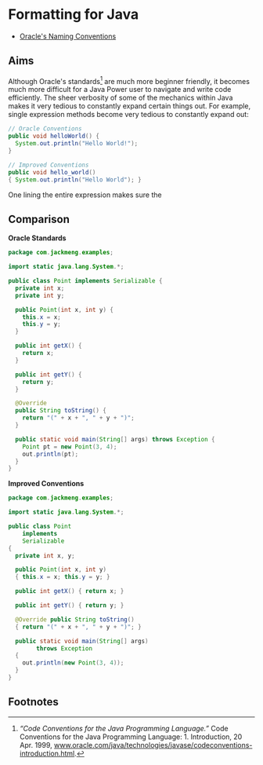 # Formatting for Java

* [Oracle's Naming Conventions](https://www.oracle.com/java/technologies/javase/codeconventions-namingconventions.html)

## Aims
Although Oracle's standards[^1] are much more beginner friendly, it becomes much more difficult for a Java Power user to navigate and write code efficiently. The sheer verbosity of some of the mechanics within Java makes it very tedious to constantly expand certain things out. For example, single expression methods become very tedious to constantly expand out:

```java
// Oracle Conventions
public void helloWorld() {
  System.out.println("Hello World!");
}

// Improved Conventions
public void hello_world()
{ System.out.println("Hello World"); }
```

One lining the entire expression makes sure the 

## Comparison

<strong>Oracle Standards</strong>

```java
package com.jackmeng.examples;

import static java.lang.System.*;

public class Point implements Serializable {
  private int x;
  private int y;

  public Point(int x, int y) {
    this.x = x;
    this.y = y;
  }

  public int getX() {
    return x;
  }

  public int getY() {
    return y;
  }

  @Override
  public String toString() {
    return "(" + x + ", " + y + ")";
  }

  public static void main(String[] args) throws Exception {
    Point pt = new Point(3, 4);
    out.println(pt);
  }
}
```

<strong>Improved Conventions</strong>

```java
package com.jackmeng.examples;

import static java.lang.System.*;

public class Point
  	implements
  	Serializable
{
  private int x, y;

  public Point(int x, int y)
  { this.x = x; this.y = y; }

  public int getX() { return x; }

  public int getY() { return y; }

  @Override public String toString()
  { return "(" + x + ", " + y + ")"; }

  public static void main(String[] args)
		throws Exception
  {
    out.println(new Point(3, 4));
  }
}
```

## Footnotes
[^1]: *“Code Conventions for the Java Programming Language.”* Code Conventions for the Java Programming Language: 1. Introduction, 20 Apr. 1999, www.oracle.com/java/technologies/javase/codeconventions-introduction.html.
